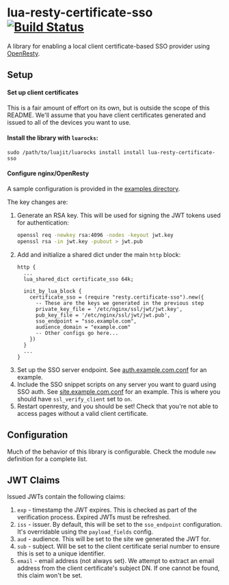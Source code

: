 # lua-resty-certificate-sso [![Build Status](https://travis-ci.org/sidoh/lua-resty-certificate-sso.svg?branch=master)](https://travis-ci.org/sidoh/lua-resty-certificate-sso)
A library for enabling a local client certificate-based SSO provider using [OpenResty](https://openresty.org/en/).

## Setup

#### Set up client certificates

This is a fair amount of effort on its own, but is outside the scope of this README.  We'll assume that you have client certificates generated and issued to all of the devices you want to use.

#### Install the library with `luarocks`:

```
sudo /path/to/luajit/luarocks install install lua-resty-certificate-sso
```

#### Configure nginx/OpenResty

A sample configuration is provided in the [examples directory](./examples).

The key changes are:

1. Generate an RSA key.  This will be used for signing the JWT tokens used for authentication:
   ```bash
   openssl req -newkey rsa:4096 -nodes -keyout jwt.key
   openssl rsa -in jwt.key -pubout > jwt.pub
   ```
2. Add and initialize a shared dict under the main `http` block:
   ```nginx
   http {
     ...
     lua_shared_dict certificate_sso 64k;

     init_by_lua_block {
       certificate_sso = (require "resty.certificate-sso").new({
         -- These are the keys we generated in the previous step
         private_key_file = '/etc/nginx/ssl/jwt/jwt.key',
         pub_key_file = '/etc/nginx/ssl/jwt/jwt.pub',
         sso_endpoint = "sso.example.com",
         audience_domain = "example.com"
         -- Other configs go here...
       })
     }
     ...
   }
   ```
3. Set up the SSO server endpoint.  See [auth.example.com.conf](./examples/sites-available/auth.example.com.conf) for an example.
4. Include the SSO snippet scripts on any server you want to guard using SSO auth.  See [site.example.com.conf](./examples/sites-available/auth.example.com.conf) for an example.  This is where you should have `ssl_verify_client` set to `on`.
5. Restart openresty, and you should be set!  Check that you're not able to access pages without a valid client certificate.

## Configuration

Much of the behavior of this library is configurable.  Check the module `new` definition for a complete list.

## JWT Claims

Issued JWTs contain the following claims:

1. `exp` - timestamp the JWT expires.  This is checked as part of the verification process.  Expired JWTs must be refreshed.
2. `iss` - issuer.  By default, this will be set to the `sso_endpoint` configuration.  It's overridable using the `payload_fields` config.
3. `aud` - audience.  This will be set to the site we generated the JWT for.
4. `sub` - subject.  Will be set to the client certificate serial number to ensure this is set to a unique identifier.
5. `email` - email address (not always set).  We attempt to extract an email address from the client certificate's subject DN.  If one cannot be found, this claim won't be set.
